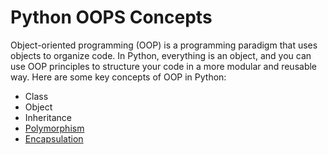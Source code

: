 # Python OOPS Concepts
Object-oriented programming (OOP) is a programming paradigm that uses objects to organize code. In Python, everything is an object, and you can use OOP principles to structure your code in a more modular and reusable way. Here are some key concepts of OOP in Python:    

* Class
* Object
* Inheritance
* [Polymorphism](https://github.com/Mohesh-mkp/Python_concepts/blob/main/Polymorphism.md)
* [Encapsulation](https://github.com/Mohesh-mkp/Python_concepts/blob/main/Encapsulation.md)
